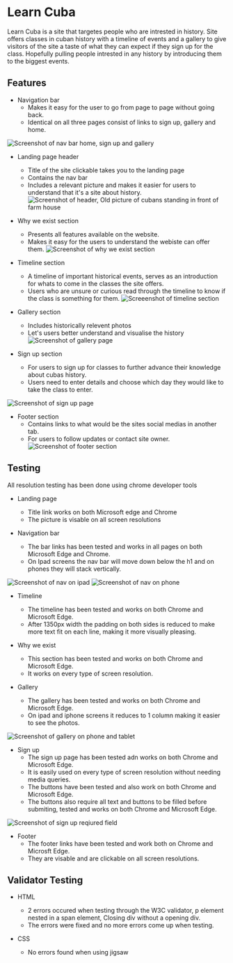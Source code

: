 # Learn Cuba

Learn Cuba is a site that targetes people who are intrested in history. Site offers 
classes in cuban history with a timeline of events and a gallery to give visitors of the site
a taste of what they can expect if they sign up for the class. Hopefully pulling people intrested
in any history by introducing them to the biggest events. 

## Features

- Navigation bar
    - Makes it easy for the user to go from page to page without going back.
    - Identical on all three pages consist of links to sign up, gallery and home.

![Screenshot of nav bar home, sign up and gallery](/assets/images/screenshotnavbar.png "Navigation bar")


- Landing page header 
    - Title of the site clickable takes you to the landing page
    - Contains the nav bar 
    - Includes a relevant picture and makes it easier for users to understand that it's a site about history.
![Screenshot of header, Old picture of cubans standing in front of farm house](/assets/images/screenshotheader.png "Header")

- Why we exist section 
    - Presents all features available on the website. 
    - Makes it easy for the users to understand the webiste can offer them.
![Screenshot of why we exist section](/assets/images/screenshotwhyweexist.png "Why we exist")

- Timeline section      
    - A timeline of important historical events, serves as an introduction for whats to come in the classes the site offers.
    - Users who are unsure or curious read through the timeline to know if the class is something for them.
![Screeenshot of timeline section](/assets/images/screenshottimeline.png "Entire timeline")

- Gallery section
    - Includes historically relevent photos 
    - Let's users better understand and visualise the history
![Screenshot of gallery page](/assets/images/screenshotgallery.png "Gallery")

- Sign up section 
     - For users to sign up for classes to further advance their knowledge about cubas history.
     - Users need to enter details and choose which day they would like to take the class to enter.

![Screenshot of sign up page](/assets/images/screenshotsignup.png "Sign up")

- Footer section
    - Contains links to what would be the sites social medias in another tab.
    - For users to follow updates or contact site owner.
![Screenshot of footer section](/assets/images/screenshotfooter.png "Social media links") 
         
## Testing
All resolution testing has been done using chrome developer tools 

- Landing page 
    - Title link works on both Microsoft edge and Chrome 
    - The picture is visable on all screen resolutions 

- Navigation bar
    - The bar links  has been tested and works in all pages on both Microsoft Edge and Chrome. 
    - On Ipad screens the nav bar will move down below the h1 and on phones they will stack vertically. 

![Screenshot of nav on ipad](/assets/images/navtablet.png "nav on tablet")
![Screenshot of nav on phone](/assets/images/navphonescreen.png "nav on phone")

- Timeline 
    - The timeline has been tested and works on both Chrome and Microsoft Edge. 
    - After 1350px width the padding on both sides is reduced to make more text fit on each line, making it more visually pleasing. 

- Why we exist 
    - This section has been tested and works on both Chrome and Microsoft Edge.
    - It works on every type of screen resolution. 

- Gallery 
    - The gallery has been tested and works on both Chrome and Microsoft Edge. 
    - On ipad and iphone screens it reduces to 1 column making it easier to see the photos.

![Screenshot of gallery on phone and tablet](/assets/images/galleryipadiphone.png "gallery on tableyt and phone")


- Sign up 
    - The sign up page has been tested adn works on both Chrome and Microsoft Edge. 
    - It is easily used on every type of screen resolution without needing media queries.
    - The buttons have been tested and also work on both Chrome and Microsoft Edge. 
    - The buttons also require all text and buttons to be filled before submiting, tested and works on both Chrome and Microsoft Edge.

![Screenshot of sign up reqiured field](/assets/images/signupreqiured.png "sign up required field")

- Footer 
    - The footer links have been tested and work both on Chrome and Microsft Edge.
    - They are visable and are clickable on all screen resolutions. 


## Validator Testing 

- HTML
    - 2 errors occured when testing through the W3C validator, p element nested in a span element, Closing div without a opening div. 
    - The errors were fixed and no more errors come up when testing. 
     

- CSS
    - No errors found when using jigsaw
    